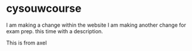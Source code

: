 # cysouwcourse
I am making a change within the website
I am making another change for exam prep.
this time with a description.

This is from axel

